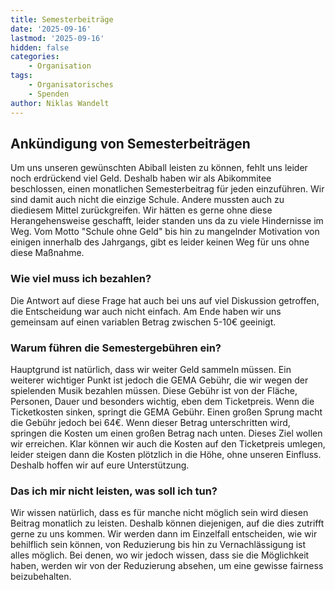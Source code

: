 ```yaml
---
title: Semesterbeiträge
date: '2025-09-16'
lastmod: '2025-09-16'
hidden: false
categories:
    - Organisation
tags:
    - Organisatorisches
    - Spenden
author: Niklas Wandelt
---
```


## Ankündigung von Semesterbeiträgen

Um uns unseren gewünschten Abiball leisten zu können, fehlt uns leider noch erdrückend viel Geld. Deshalb haben wir als Abikommitee beschlossen, einen monatlichen Semesterbeitrag für jeden einzuführen. Wir sind damit auch nicht die einzige Schule. Andere mussten auch zu diediesem Mittel zurückgreifen. Wir hätten es gerne ohne diese Herangehensweise geschafft, leider standen uns da zu viele Hindernisse im Weg. Vom Motto "Schule ohne Geld" bis hin zu mangelnder Motivation von einigen innerhalb des Jahrgangs, gibt es leider keinen Weg für uns ohne diese Maßnahme.

### Wie viel muss ich bezahlen?

Die Antwort auf diese Frage hat auch bei uns auf viel Diskussion getroffen, die Entscheidung war auch nicht einfach. Am Ende haben wir uns gemeinsam auf einen variablen Betrag zwischen 5-10€ geeinigt.

### Warum führen die Semestergebühren ein?

Hauptgrund ist natürlich, dass wir weiter Geld sammeln müssen. Ein weiterer wichtiger Punkt ist jedoch die GEMA Gebühr, die wir wegen der spielenden Musik bezahlen müssen. Diese Gebühr ist von der Fläche, Personen, Dauer und besonders wichtig, eben dem Ticketpreis. Wenn die Ticketkosten sinken, springt die GEMA Gebühr. Einen großen Sprung macht die Gebühr jedoch bei 64€. Wenn dieser Betrag unterschritten wird, springen die Kosten um einen großen Betrag nach unten. Dieses Ziel wollen wir erreichen. Klar können wir auch die Kosten auf den Ticketpreis umlegen, leider steigen dann die Kosten plötzlich in die Höhe, ohne unseren Einfluss. Deshalb hoffen wir auf eure Unterstützung.

### Das ich mir nicht leisten, was soll ich tun?

Wir wissen natürlich, dass es für manche nicht möglich sein wird diesen Beitrag monatlich zu leisten. Deshalb können diejenigen, auf die dies zutrifft gerne zu uns kommen. Wir werden dann im Einzelfall entscheiden, wie wir behilflich sein können, von Reduzierung bis hin zu Vernachlässigung ist alles möglich. Bei denen, wo wir jedoch wissen, dass sie die Möglichkeit haben, werden wir von der Reduzierung absehen, um eine gewisse fairness beizubehalten.